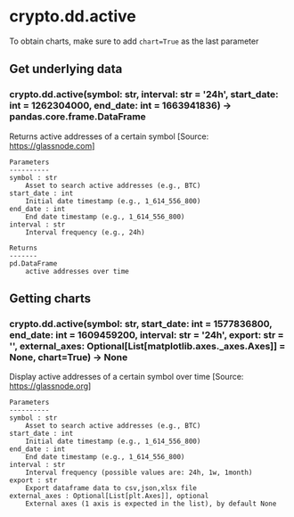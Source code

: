# crypto.dd.active

To obtain charts, make sure to add `chart=True` as the last parameter

## Get underlying data 
### crypto.dd.active(symbol: str, interval: str = '24h', start_date: int = 1262304000, end_date: int = 1663941836) -> pandas.core.frame.DataFrame

Returns active addresses of a certain symbol
    [Source: https://glassnode.com]

    Parameters
    ----------
    symbol : str
        Asset to search active addresses (e.g., BTC)
    start_date : int
        Initial date timestamp (e.g., 1_614_556_800)
    end_date : int
        End date timestamp (e.g., 1_614_556_800)
    interval : str
        Interval frequency (e.g., 24h)

    Returns
    -------
    pd.DataFrame
        active addresses over time

## Getting charts 
### crypto.dd.active(symbol: str, start_date: int = 1577836800, end_date: int = 1609459200, interval: str = '24h', export: str = '', external_axes: Optional[List[matplotlib.axes._axes.Axes]] = None, chart=True) -> None

Display active addresses of a certain symbol over time
    [Source: https://glassnode.org]

    Parameters
    ----------
    symbol : str
        Asset to search active addresses (e.g., BTC)
    start_date : int
        Initial date timestamp (e.g., 1_614_556_800)
    end_date : int
        End date timestamp (e.g., 1_614_556_800)
    interval : str
        Interval frequency (possible values are: 24h, 1w, 1month)
    export : str
        Export dataframe data to csv,json,xlsx file
    external_axes : Optional[List[plt.Axes]], optional
        External axes (1 axis is expected in the list), by default None
